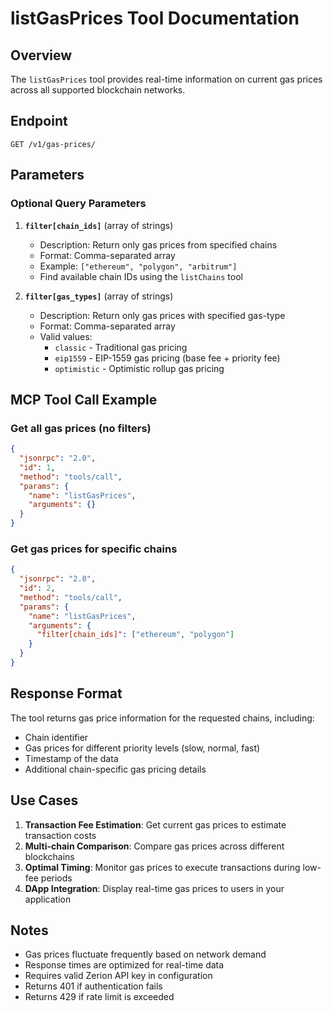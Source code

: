 # listGasPrices Tool Documentation

## Overview
The `listGasPrices` tool provides real-time information on current gas prices across all supported blockchain networks.

## Endpoint
```
GET /v1/gas-prices/
```

## Parameters

### Optional Query Parameters

1. **`filter[chain_ids]`** (array of strings)
   - Description: Return only gas prices from specified chains
   - Format: Comma-separated array
   - Example: `["ethereum", "polygon", "arbitrum"]`
   - Find available chain IDs using the `listChains` tool

2. **`filter[gas_types]`** (array of strings)
   - Description: Return only gas prices with specified gas-type
   - Format: Comma-separated array
   - Valid values: 
     - `classic` - Traditional gas pricing
     - `eip1559` - EIP-1559 gas pricing (base fee + priority fee)
     - `optimistic` - Optimistic rollup gas pricing

## MCP Tool Call Example

### Get all gas prices (no filters)
```json
{
  "jsonrpc": "2.0",
  "id": 1,
  "method": "tools/call",
  "params": {
    "name": "listGasPrices",
    "arguments": {}
  }
}
```

### Get gas prices for specific chains
```json
{
  "jsonrpc": "2.0",
  "id": 2,
  "method": "tools/call",
  "params": {
    "name": "listGasPrices",
    "arguments": {
      "filter[chain_ids]": ["ethereum", "polygon"]
    }
  }
}
```

## Response Format

The tool returns gas price information for the requested chains, including:
- Chain identifier
- Gas prices for different priority levels (slow, normal, fast)
- Timestamp of the data
- Additional chain-specific gas pricing details

## Use Cases

1. **Transaction Fee Estimation**: Get current gas prices to estimate transaction costs
2. **Multi-chain Comparison**: Compare gas prices across different blockchains
3. **Optimal Timing**: Monitor gas prices to execute transactions during low-fee periods
4. **DApp Integration**: Display real-time gas prices to users in your application

## Notes

- Gas prices fluctuate frequently based on network demand
- Response times are optimized for real-time data
- Requires valid Zerion API key in configuration
- Returns 401 if authentication fails
- Returns 429 if rate limit is exceeded
